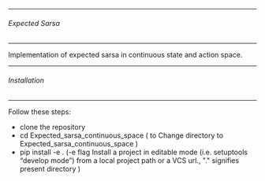 -------------------------
###### Expected Sarsa
--------------------

Implementation of expected sarsa in continuous state and action space.  


-------------------------
###### Installation 
--------------------
Follow these steps: 
   * clone the repository
   * cd Expected_sarsa_continuous_space  ( to Change directory to Expected_sarsa_continuous_space )
   * pip install -e .  (-e flag Install a project in editable mode (i.e. setuptools “develop mode”) from a local project path or a VCS url., "." signifies present directory )
